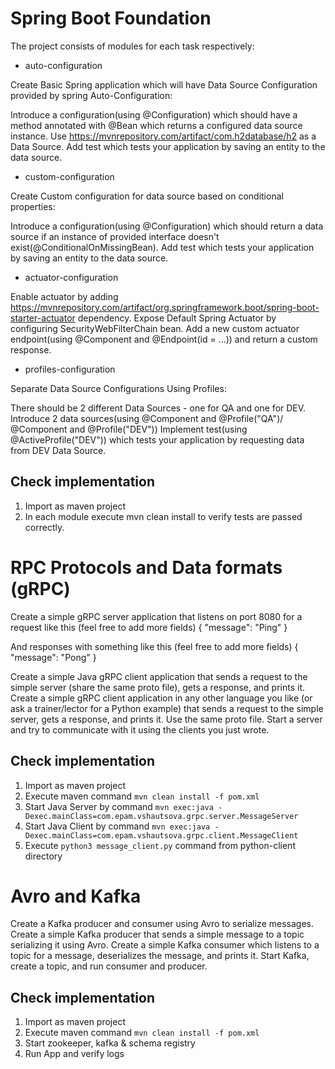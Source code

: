 # Spring Boot Foundation

The project consists of modules for each task respectively:
- auto-configuration

Create Basic Spring application which will have Data Source Configuration provided by spring Auto-Configuration:

Introduce a configuration(using @Configuration) which should have a method annotated with @Bean which returns a configured data source instance.
Use https://mvnrepository.com/artifact/com.h2database/h2 as a Data Source.
Add test which tests your application by saving an entity to the data source.

- custom-configuration

Create Custom configuration for data source based on conditional properties:

Introduce a configuration(using @Configuration) which should return a data source if an instance of provided interface doesn't exist(@ConditionalOnMissingBean).
Add test which tests your application by saving an entity to the data source.

- actuator-configuration

Enable actuator by adding https://mvnrepository.com/artifact/org.springframework.boot/spring-boot-starter-actuator dependency. 
Expose Default Spring Actuator by configuring SecurityWebFilterChain bean. 
Add a new custom actuator endpoint(using @Component and @Endpoint(id = ...)) and return a custom response.

- profiles-configuration

Separate Data Source Configurations Using Profiles:

There should be 2 different Data Sources - one for QA and one for DEV.
Introduce 2 data sources(using @Component and @Profile("QA")/ @Component and @Profile("DEV"))
Implement test(using @ActiveProfile("DEV")) which tests your application by requesting data from DEV Data Source.


## Check implementation
1. Import as maven project
2. In each module execute mvn clean install to verify tests are passed correctly.

# RPC Protocols and Data formats (gRPC)

Create a simple gRPC server application that listens on port 8080 for a request like this (feel free to add more fields)
{ "message": "Ping" }

And responses with something like this (feel free to add more fields)
{ "message": "Pong" }

Create a simple Java gRPC client application that sends a request to the simple server (share the same proto file), gets a response, and prints it.
Create a simple gRPC client application in any other language you like (or ask a trainer/lector for a Python example) that sends a request to the simple server, gets a response, and prints it. Use the same proto file.
Start a server and try to communicate with it using the clients you just wrote.

## Check implementation
1. Import as maven project
2. Execute maven command `mvn clean install -f pom.xml`
3. Start Java Server by command `mvn exec:java -Dexec.mainClass=com.epam.vshautsova.grpc.server.MessageServer`
4. Start Java Client by command `mvn exec:java -Dexec.mainClass=com.epam.vshautsova.grpc.client.MessageClient`
5. Execute `python3 message_client.py` command from python-client directory

# Avro and Kafka

Create a Kafka producer and consumer using Avro to serialize messages.
Create a simple Kafka producer that sends a simple message to a topic serializing it using Avro.
Create a simple Kafka consumer which listens to a topic for a message, deserializes the message, and prints it.
Start Kafka, create a topic, and run consumer and producer.

## Check implementation
1. Import as maven project
2. Execute maven command `mvn clean install -f pom.xml`
3. Start zookeeper, kafka & schema registry
4. Run App and verify logs
